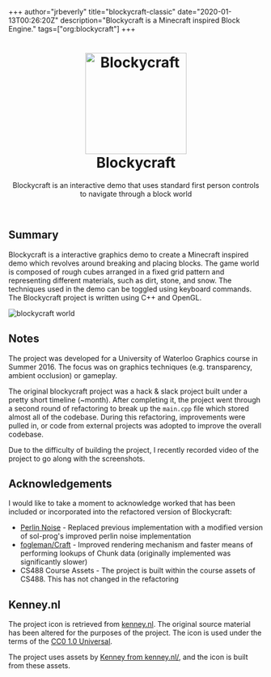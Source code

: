 +++
author="jrbeverly"
title="blockycraft-classic"
date="2020-01-13T00:26:20Z"
description="Blockycraft is a Minecraft inspired Block Engine."
tags=["org:blockycraft"]
+++

<h1 align="center">
  <a href="https://github.com/jrbeverly/Blockycraft" title="Blockycraft">
    <img alt="Blockycraft" src="./logo.png" width="200px" height="200px" />
  </a>
  <br />
  Blockycraft
</h1>

<p align="center">
  Blockycraft is an interactive demo that uses standard first person controls to navigate through a block world
</p>

<br />

## Summary

Blockycraft is a interactive graphics demo to create a Minecraft inspired demo which revolves around breaking and placing blocks. The game world is composed of rough cubes arranged in a fixed grid pattern and representing different materials, such as dirt, stone, and snow.  The techniques used in the demo can be toggled using keyboard commands.  The Blockycraft project is written using C++ and OpenGL.

![blockycraft world](./docs/screenshots/world.png "Blockycraft")

## Notes

The project was developed for a University of Waterloo Graphics course in Summer 2016. The focus was on graphics techniques (e.g. transparency, ambient occlusion) or gameplay.

The original blockycraft project was a hack & slack project built under a pretty short timeline (~month). After completing it, the project went through a second round of refactoring to break up the `main.cpp` file which stored almost all of the codebase. During this refactoring, improvements were pulled in, or code from external projects was adopted to improve the overall codebase.

Due to the difficulty of building the project, I recently recorded video of the project to go along with the screenshots.

## Acknowledgements

I would like to take a moment to acknowledge worked that has been included or incorporated into the refactored version of Blockycraft:

- [Perlin Noise](https://github.com/sol-prog/Perlin_Noise) - Replaced previous implementation with a modified version of sol-prog's improved perlin noise implementation
- [fogleman/Craft](https://github.com/fogleman/Craft) - Improved rendering mechanism and faster means of performing lookups of Chunk data (originally implemented was significantly slower)
- CS488 Course Assets - The project is built within the course assets of CS488. This has not changed in the refactoring

## Kenney.nl

The project icon is retrieved from [kenney.nl](docs/icon/icon.json). The original source material has been altered for the purposes of the project. The icon is used under the terms of the [CC0 1.0 Universal](https://creativecommons.org/publicdomain/zero/1.0/).

The project uses assets by [Kenney from kenney.nl/](http://kenney.nl/assets/voxel-pack), and the icon is built from these assets.
